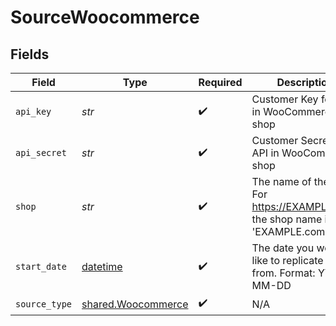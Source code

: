 # SourceWoocommerce


## Fields

| Field                                                                           | Type                                                                            | Required                                                                        | Description                                                                     | Example                                                                         |
| ------------------------------------------------------------------------------- | ------------------------------------------------------------------------------- | ------------------------------------------------------------------------------- | ------------------------------------------------------------------------------- | ------------------------------------------------------------------------------- |
| `api_key`                                                                       | *str*                                                                           | :heavy_check_mark:                                                              | Customer Key for API in WooCommerce shop                                        |                                                                                 |
| `api_secret`                                                                    | *str*                                                                           | :heavy_check_mark:                                                              | Customer Secret for API in WooCommerce shop                                     |                                                                                 |
| `shop`                                                                          | *str*                                                                           | :heavy_check_mark:                                                              | The name of the store. For https://EXAMPLE.com, the shop name is 'EXAMPLE.com'. |                                                                                 |
| `start_date`                                                                    | [datetime](https://docs.python.org/3/library/datetime.html#datetime-objects)    | :heavy_check_mark:                                                              | The date you would like to replicate data from. Format: YYYY-MM-DD              | 2021-01-01                                                                      |
| `source_type`                                                                   | [shared.Woocommerce](../../models/shared/woocommerce.md)                        | :heavy_check_mark:                                                              | N/A                                                                             |                                                                                 |